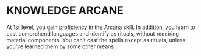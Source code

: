 # KNOWLEDGE ARCANE

At 1st level, you gain proficiency in the Arcana skill. In addition, you learn to cast comprehend languages and identify as rituals, without requiring material components. You can’t cast the spells except as rituals, unless you’ve learned them by some other means.